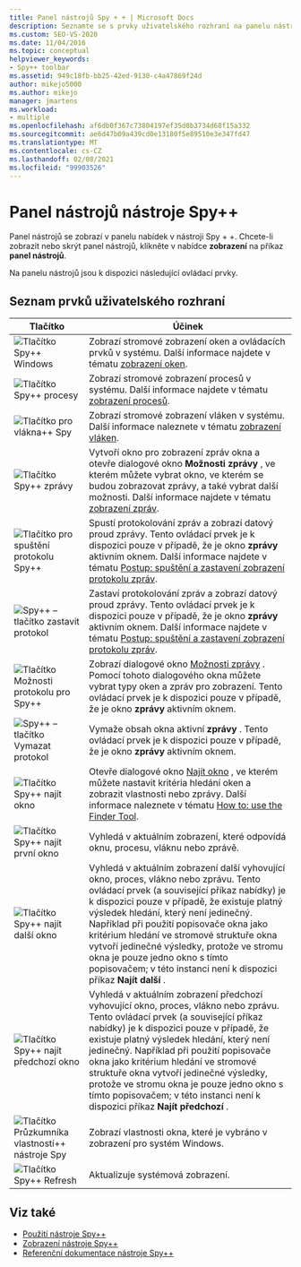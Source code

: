 ```yaml
---
title: Panel nástrojů Spy + + | Microsoft Docs
description: Seznamte se s prvky uživatelského rozhraní na panelu nástrojů Spy + +, který se zobrazí pod řádkem nabídek. Chcete-li zobrazit nebo skrýt panel nástrojů, klikněte v nabídce zobrazení na příkaz panel nástrojů.
ms.custom: SEO-VS-2020
ms.date: 11/04/2016
ms.topic: conceptual
helpviewer_keywords:
- Spy++ toolbar
ms.assetid: 949c18fb-bb25-42ed-9130-c4a47869f24d
author: mikejo5000
ms.author: mikejo
manager: jmartens
ms.workload:
- multiple
ms.openlocfilehash: af6db0f367c73804197ef35d0b3734d68f15a332
ms.sourcegitcommit: ae6d47b09a439cd0e13180f5e89510e3e347fd47
ms.translationtype: MT
ms.contentlocale: cs-CZ
ms.lasthandoff: 02/08/2021
ms.locfileid: "99903526"
---
```

# <a name="spy-toolbar"></a>Panel nástrojů nástroje Spy++
Panel nástrojů se zobrazí v panelu nabídek v nástroji Spy + +. Chcete-li zobrazit nebo skrýt panel nástrojů, klikněte v nabídce **zobrazení** na příkaz **panel nástrojů**.

 Na panelu nástrojů jsou k dispozici následující ovládací prvky.

## <a name="uielement-list"></a>Seznam prvků uživatelského rozhraní

|Tlačítko|Účinek|
|------------|------------|
|![Tlačítko Spy&#43;&#43; Windows](../debugger/media/icon_spy--_windows.gif "_Windows Icon_Spy + +")|Zobrazí stromové zobrazení oken a ovládacích prvků v systému. Další informace najdete v tématu [zobrazení oken](../debugger/windows-view.md).|
|![Tlačítko Spy&#43;&#43; procesy](../debugger/media/icon_spy--_processes.gif "_Processes Icon_Spy + +")|Zobrazí stromové zobrazení procesů v systému. Další informace najdete v tématu [zobrazení procesů](../debugger/processes-view.md).|
|![Tlačítko pro vlákna&#43;&#43; Spy](../debugger/media/icon_spy--_threads.gif "_Threads Icon_Spy + +")|Zobrazí stromové zobrazení vláken v systému. Další informace naleznete v tématu [zobrazení vláken](../debugger/threads-view.md).|
|![Tlačítko Spy&#43;&#43; zprávy](../debugger/media/icon_spy--_messages.gif "_Messages Icon_Spy + +")|Vytvoří okno pro zobrazení zpráv okna a otevře dialogové okno **Možnosti zprávy** , ve kterém můžete vybrat okno, ve kterém se budou zobrazovat zprávy, a také vybrat další možnosti. Další informace najdete v tématu [zobrazení zpráv](../debugger/messages-view.md).|
|![Tlačítko pro spuštění protokolu Spy&#43;&#43; ](../debugger/media/icon_spy--_startlog.gif "_StartLog Icon_Spy + +")|Spustí protokolování zpráv a zobrazí datový proud zprávy. Tento ovládací prvek je k dispozici pouze v případě, že je okno **zprávy** aktivním oknem. Další informace najdete v tématu [Postup: spuštění a zastavení zobrazení protokolu zpráv](../debugger/how-to-start-and-stop-the-message-log-display.md).|
|![Spy&#43;&#43; – tlačítko zastavit protokol](../debugger/media/icon_spy--_stoplog.gif "_StopLog Icon_Spy + +")|Zastaví protokolování zpráv a zobrazí datový proud zprávy. Tento ovládací prvek je k dispozici pouze v případě, že je okno **zprávy** aktivním oknem. Další informace najdete v tématu [Postup: spuštění a zastavení zobrazení protokolu zpráv](../debugger/how-to-start-and-stop-the-message-log-display.md).|
|![Tlačítko Možnosti protokolu pro Spy&#43;&#43; ](../debugger/media/icon_spy--_logoptions.gif "_LogOptions Icon_Spy + +")|Zobrazí dialogové okno [Možnosti zprávy](../debugger/message-options-dialog-box.md) . Pomocí tohoto dialogového okna můžete vybrat typy oken a zpráv pro zobrazení. Tento ovládací prvek je k dispozici pouze v případě, že je okno **zprávy** aktivním oknem.|
|![Spy&#43;&#43; – tlačítko Vymazat protokol](../debugger/media/spy--_clearlog.gif "_ClearLog nástroje Spy + +")|Vymaže obsah okna aktivní **zprávy** . Tento ovládací prvek je k dispozici pouze v případě, že je okno **zprávy** aktivním oknem.|
|![Tlačítko Spy&#43;&#43; najít okno](../debugger/media/icon_spy--_findwindow.gif "_FindWindow Icon_Spy + +")|Otevře dialogové okno [Najít okno](../debugger/find-window-dialog-box.md) , ve kterém můžete nastavit kritéria hledání oken a zobrazit vlastnosti nebo zprávy. Další informace naleznete v tématu [How to: use the Finder Tool](../debugger/how-to-use-the-finder-tool.md).|
|![Tlačítko Spy&#43;&#43; najít první okno](../debugger/media/icon_spy--_window.gif "_Window Icon_Spy + +")|Vyhledá v aktuálním zobrazení, které odpovídá oknu, procesu, vláknu nebo zprávě.|
|![Tlačítko Spy&#43;&#43; najít další okno](../debugger/media/icon_spy--_nextwindow.gif "_NextWindow Icon_Spy + +")|Vyhledá v aktuálním zobrazení další vyhovující okno, proces, vlákno nebo zprávu. Tento ovládací prvek (a související příkaz nabídky) je k dispozici pouze v případě, že existuje platný výsledek hledání, který není jedinečný. Například při použití popisovače okna jako kritérium hledání ve stromové struktuře okna vytvoří jedinečné výsledky, protože ve stromu okna je pouze jedno okno s tímto popisovačem; v této instanci není k dispozici příkaz **Najít další** .|
|![Tlačítko Spy&#43;&#43; najít předchozí okno](../debugger/media/icon_spy--_prevwindow.gif "_PrevWindow Icon_Spy + +")|Vyhledá v aktuálním zobrazení předchozí vyhovující okno, proces, vlákno nebo zprávu. Tento ovládací prvek (a související příkaz nabídky) je k dispozici pouze v případě, že existuje platný výsledek hledání, který není jedinečný. Například při použití popisovače okna jako kritérium hledání ve stromové struktuře okna vytvoří jedinečné výsledky, protože ve stromu okna je pouze jedno okno s tímto popisovačem; v této instanci není k dispozici příkaz **Najít předchozí** .|
|![Tlačítko Průzkumníka vlastností&#43;&#43; nástroje Spy](../debugger/media/icon_spy--_propexp.gif "_PropExp Icon_Spy + +")|Zobrazí vlastnosti okna, které je vybráno v zobrazení pro systém Windows.|
|![Tlačítko Spy&#43;&#43; Refresh](../debugger/media/icon_spy--_refresh.gif "_Refresh Icon_Spy + +")|Aktualizuje systémová zobrazení.|

## <a name="see-also"></a>Viz také
- [Použití nástroje Spy++](../debugger/using-spy-increment.md)
- [Zobrazení nástroje Spy++](../debugger/spy-increment-views.md)
- [Referenční dokumentace nástroje Spy++](../debugger/spy-increment-reference.md)